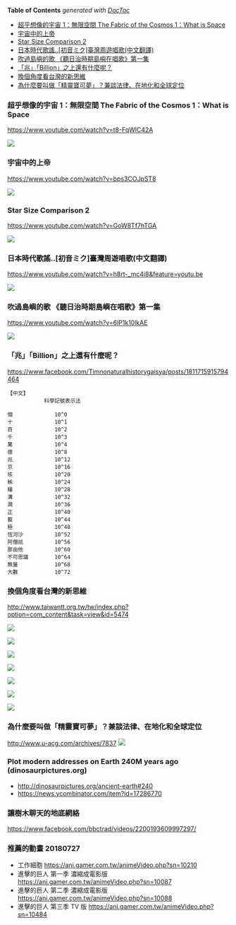 <!-- START doctoc generated TOC please keep comment here to allow auto update -->
<!-- DON'T EDIT THIS SECTION, INSTEAD RE-RUN doctoc TO UPDATE -->
**Table of Contents**  *generated with [DocToc](https://github.com/thlorenz/doctoc)*

- [超乎想像的宇宙 1：無限空間 The Fabric of the Cosmos 1：What is Space](#%E8%B6%85%E4%B9%8E%E6%83%B3%E5%83%8F%E7%9A%84%E5%AE%87%E5%AE%99-1%E7%84%A1%E9%99%90%E7%A9%BA%E9%96%93-the-fabric-of-the-cosmos-1what-is-space)
- [宇宙中的上帝](#%E5%AE%87%E5%AE%99%E4%B8%AD%E7%9A%84%E4%B8%8A%E5%B8%9D)
- [Star Size Comparison 2](#star-size-comparison-2)
- [日本時代歌謠..[初音ミク]臺灣周遊唱歌(中文翻譯)](#%E6%97%A5%E6%9C%AC%E6%99%82%E4%BB%A3%E6%AD%8C%E8%AC%A0%E5%88%9D%E9%9F%B3%E3%83%9F%E3%82%AF%E8%87%BA%E7%81%A3%E5%91%A8%E9%81%8A%E5%94%B1%E6%AD%8C%E4%B8%AD%E6%96%87%E7%BF%BB%E8%AD%AF)
- [吹過島嶼的歌 《聽日治時期島嶼在唱歌》第一集](#%E5%90%B9%E9%81%8E%E5%B3%B6%E5%B6%BC%E7%9A%84%E6%AD%8C-%E8%81%BD%E6%97%A5%E6%B2%BB%E6%99%82%E6%9C%9F%E5%B3%B6%E5%B6%BC%E5%9C%A8%E5%94%B1%E6%AD%8C%E7%AC%AC%E4%B8%80%E9%9B%86)
- [「兆」「Billion」之上還有什麼呢？](#%E5%85%86billion%E4%B9%8B%E4%B8%8A%E9%82%84%E6%9C%89%E4%BB%80%E9%BA%BC%E5%91%A2)
- [換個角度看台灣的新思維](#%E6%8F%9B%E5%80%8B%E8%A7%92%E5%BA%A6%E7%9C%8B%E5%8F%B0%E7%81%A3%E7%9A%84%E6%96%B0%E6%80%9D%E7%B6%AD)
- [為什麼要叫做「精靈寶可夢」？兼談法律、在地化和全球定位](#%E7%82%BA%E4%BB%80%E9%BA%BC%E8%A6%81%E5%8F%AB%E5%81%9A%E7%B2%BE%E9%9D%88%E5%AF%B6%E5%8F%AF%E5%A4%A2%E5%85%BC%E8%AB%87%E6%B3%95%E5%BE%8B%E5%9C%A8%E5%9C%B0%E5%8C%96%E5%92%8C%E5%85%A8%E7%90%83%E5%AE%9A%E4%BD%8D)

<!-- END doctoc generated TOC please keep comment here to allow auto update -->


### 超乎想像的宇宙 1：無限空間 The Fabric of the Cosmos 1：What is Space

https://www.youtube.com/watch?v=t8-FqWlC42A

![](https://i.ytimg.com/vi/t8-FqWlC42A/default.jpg)

### 宇宙中的上帝

https://www.youtube.com/watch?v=bps3COJpST8

![](https://i.ytimg.com/vi/bps3COJpST8/default.jpg)



### Star Size Comparison 2

https://www.youtube.com/watch?v=GoW8Tf7hTGA

![](https://i.ytimg.com/vi/GoW8Tf7hTGA/default.jpg)



### 日本時代歌謠..[初音ミク]臺灣周遊唱歌(中文翻譯)

https://www.youtube.com/watch?v=h8rt-_mc4i8&feature=youtu.be

![](https://i.ytimg.com/vi/h8rt-_mc4i8/maxresdefault.jpg)


### 吹過島嶼的歌 《聽日治時期島嶼在唱歌》第一集

https://www.youtube.com/watch?v=6lP1k10lkAE

![](https://i.ytimg.com/vi/6lP1k10lkAE/default.jpg)


### 「兆」「Billion」之上還有什麼呢？

https://www.facebook.com/Timnonaturalhistorygaisya/posts/1811715915794464

```text
【中文】
　　　　　　　科學記號表示法

個　　　　　　　　10^0
十　　　　　　　　10^1
百　　　　　　　　10^2
千　　　　　　　　10^3
萬　　　　　　　　10^4
億　　　　　　　　10^8
兆　　　　　　　　10^12
京　　　　　　　　10^16
垓　　　　　　　　10^20
秭　　　　　　　　10^24
穰　　　　　　　　10^28
溝　　　　　　　　10^32
澗　　　　　　　　10^36
正　　　　　　　　10^40
載　　　　　　　　10^44
極　　　　　　　　10^48
恆河沙　　　　　　10^52
阿僧祇　　　　　　10^56
那由他　　　　　　10^60
不可思議　　　　　10^64
無量　　　　　　　10^68
大數　　　　　　　10^72
```


### 換個角度看台灣的新思維

http://www.taiwantt.org.tw/tw/index.php?option=com_content&task=view&id=5474

![](http://www.taiwantt.org.tw/tw/images/pictures/2015/08/20150813-02L.jpg)

![](http://www.taiwantt.org.tw/tw/images/pictures/2015/08/20150813-01L.jpg)

![](http://www.taiwantt.org.tw/tw/images/pictures/2015/08/20150813-07L.jpg)

![](http://www.taiwantt.org.tw/tw/images/pictures/2015/08/20150813-06L.jpg)

![](http://www.taiwantt.org.tw/tw/images/pictures/2015/08/20150813-04L.jpg)

![](http://www.taiwantt.org.tw/tw/images/pictures/2015/08/20150813-03L.jpg)

![](http://www.taiwantt.org.tw/tw/images/pictures/2015/08/20150813-05L.jpg)


### 為什麼要叫做「精靈寶可夢」？兼談法律、在地化和全球定位

http://www.u-acg.com/archives/7837
![](http://www.u-acg.com/wp-content/uploads/2016/02/POKEMON.jpg)


### Plot modern addresses on Earth 240M years ago (dinosaurpictures.org)

- http://dinosaurpictures.org/ancient-earth#240
- https://news.ycombinator.com/item?id=17286770
 
### 讓樹木聊天的地底網絡

https://www.facebook.com/bbctrad/videos/2200193609997297/


### 推薦的動畫 20180727

- 工作細胞 https://ani.gamer.com.tw/animeVideo.php?sn=10210
- 進擊的巨人 第一季 濃縮成電影版  https://ani.gamer.com.tw/animeVideo.php?sn=10087
- 進擊的巨人 第二季 濃縮成電影版  https://ani.gamer.com.tw/animeVideo.php?sn=10088
- 進擊的巨人 第三季 TV 版 https://ani.gamer.com.tw/animeVideo.php?sn=10484
